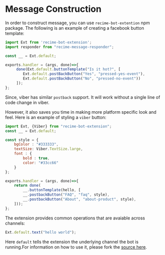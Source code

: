 # Message Construction

In order to construct message, you can use `recime-bot-extention` npm package. The following is an example of creating a facebook button template:


```javascript
import Ext from 'recime-bot-extension';
import responder from "recime-message-responder";

const __ = Ext.default;

exports.handler = (args, done)=>{
     done(Ext.default.buttonTemplate("Is it hot?", [
		Ext.default.postBackButton("Yes", "pressed-yes-event"),
		Ext.default.postBackButton("No", "pressed-no-event"))
     ]);   
};
```

Since, viber has similar `postback` support. It will work without a single line of code change in viber.


However, it also saves you time in making more platform specific look and feel. Here is an example of styling a `viber` button:

```javascript
import Ext, {Viber} from "recime-bot-extension";
const __ = Ext.default;

const style = {
	bgColor : "#333333",
	textSize: Viber.TextSize.large,
	font : {
		bold : true,
		color: "#33cc66"
	}	
};

exports.handler = (args, done)=>{
    return done(
		__.buttonTemplate(hello, [
		__.postbackButton("FAQ", "faq", style),
		__.postbackButton("About", "about-product", style),
	]));
};
```

The extension provides common operations that are avaiable across channels:

```javascript
Ext.default.text("hello world");
```

Here `default` tells the extension the underlying channel the bot is running.For information on how to use it, please fork the [source here](https://github.com/Recime/recime-bot-extension).
